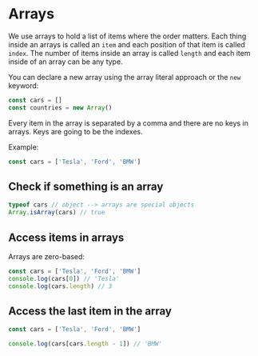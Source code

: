 # Arrays

We use arrays to hold a list of items where the order matters.
Each thing inside an arrays is called an `item` and each position of that item is called `index`.
The number of items inside an array is called `length` and each item inside of an array can be any type.

You can declare a new array using the array literal approach or the `new` keyword:

```js
const cars = []
const countries = new Array()
```

Every item in the array is separated by a comma and there are no keys in arrays. Keys are going to be the indexes.

Example:

```js
const cars = ['Tesla', 'Ford', 'BMW']
```

## Check if something is an array

```js
typeof cars // object --> arrays are special objects
Array.isArray(cars) // true
```

## Access items in arrays

Arrays are zero-based:

```js
const cars = ['Tesla', 'Ford', 'BMW']
console.log(cars[0]) // 'Tesla'
console.log(cars.length) // 3
```

## Access the last item in the array

```js
const cars = ['Tesla', 'Ford', 'BMW']

console.log(cars[cars.length - 1]) // 'BMW'
```
